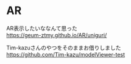 # AR  
AR表示したいななんて思った  
https://geum-ztmy.github.io/AR/uniguri/
  
  
  
  
  
Tim-kazuさんのやつをそのままお借りしました  
https://github.com/Tim-kazu/modelViewer-test  
